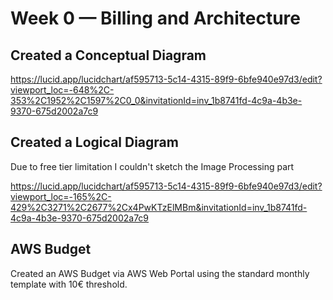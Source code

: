 # Week 0 — Billing and Architecture

## Created a Conceptual Diagram

https://lucid.app/lucidchart/af595713-5c14-4315-89f9-6bfe940e97d3/edit?viewport_loc=-648%2C-353%2C1952%2C1597%2C0_0&invitationId=inv_1b8741fd-4c9a-4b3e-9370-675d2002a7c9

## Created a Logical Diagram

Due to free tier limitation I couldn't sketch the Image Processing part

https://lucid.app/lucidchart/af595713-5c14-4315-89f9-6bfe940e97d3/edit?viewport_loc=-165%2C-429%2C3271%2C2677%2Cx4PwKTzElMBm&invitationId=inv_1b8741fd-4c9a-4b3e-9370-675d2002a7c9

## AWS Budget

Created an AWS Budget via AWS Web Portal using the standard monthly template with 10€ threshold.
